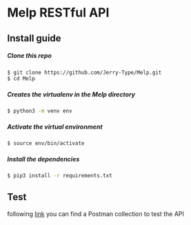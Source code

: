# Melp RESTful API

## Install guide


##### Clone this repo

```bash
$ git clone https://github.com/Jerry-Type/Melp.git
$ cd Melp
```

##### Creates the virtualenv in the Melp directory
```bash
$ python3 -m venv env
```

##### Activate the virtual environment
```bash
$ source env/bin/activate
```


##### Install the dependencies
```bash
$ pip3 install -r requirements.txt
```

## Test
following [link](https://documenter.getpostman.com/view/5474037/RWgjY1vT) 
you can find a Postman collection to test the API

